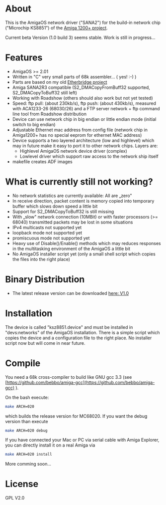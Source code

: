 # About
This is the AmigaOS network driver ("SANA2") for the build-in network chip ("Microchip KS8851") of the [Amiga 1200+ project](https://bitbucket.org/jvandezande/amiga-1200/src/master/).

Current beta Version (1.0 build 3) seems stable. Work is still in progress...

# Features
- AmigaOS >= 2.01
- Written in "C" very small parts of 68k assembler... ( yes! :-) )
- Parts are based on my old [Etherbridge project](https://www.heiko-pruessing.de/projects/etherbridge/eb.html)
- Amiga SANA2R3 compatible (S2_DMACopyFromBuff32 supported, S2_DMACopyToBuff32 still left)
- Working with Roadshow (others should also work but not yet tested)
- Speed: ftp pull: (about 230kb/s), ftp push: (about 430kb/s), measured with ACA1233-26 (68030/26) and a FTP server network + ftp command line tool from Roadshow distribution
- Device can use network chip in big endian or little endian mode (initial switch to big endian)
- Adjustable Ethernet mac address from config file (network chip in Amiga1200+ has no special eeprom for ethernet MAC address)
- Device supports a two layered architecture (low and highlevel) which may in future make it easy to port it to other network chips. Layers are:
  - Highlevel AmigaOS network device driver (complex)
  - Lowlevel driver which support raw access to the network ship itself
- makefile creates ADF images
  

# What is currently still not working?
- No network statistics are currently available: All are „zero"
- In receive direction, packet content is memory copied into temporary buffer which slows down speed a little bit
- Support for S2_DMACopyToBuff32 is still missing
- With „slow" network connection (10MBit) or with faster processors (>= 68040) transmitted packets may be lost in some situations
- IPv4 multicasts not supported yet
- loopback mode not supported yet
- promiscuous mode not supported yet
- Heavy use of Disable()/Enable() methods which may reduces responses in the multitasking environment of the AmigaOS a little bit
- No AmigaOS installer script yet (only a small shell script which copies the files into the right place)

# Binary Distribution
- The latest release version can be downloaded [here: V1.0](https://github.com/MOS6510/Driver-AmigaOS-KS8851/releases/latest)

# Installation 
The device is called "ksz8851.device" and must be installed in "devs:networks" of the AmigaOS installation.
There is a simple script which copies the device and a configuration file to the right place. No installer script now but will come in near future.

# Compile
You need a 68k cross-compiler to build like GNU gcc 3.3 (see [https://github.com/bebbo/amiga-gcc](https://github.com/bebbo/amiga-gcc) ).

On the bash execute:

```bash
make ARCH=020 
```
which builds the release version for MC68020. If you want the debug version than execute

```bash
make ARCH=020 debug
```

If you have connected your Mac or PC via serial cable with Amiga Explorer, you can directly install it on a real Amiga via

```bash
make ARCH=020 install
```

More comming soon...

# License
GPL V2.0
